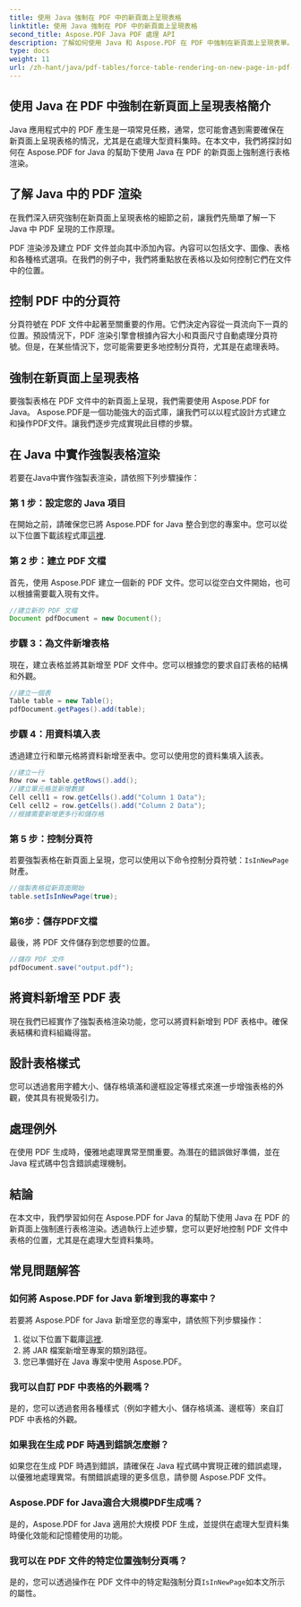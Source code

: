 ```yaml
---
title: 使用 Java 強制在 PDF 中的新頁面上呈現表格
linktitle: 使用 Java 強制在 PDF 中的新頁面上呈現表格
second_title: Aspose.PDF Java PDF 處理 API
description: 了解如何使用 Java 和 Aspose.PDF 在 PDF 中強制在新頁面上呈現表單。本逐步指南包括原始程式碼和精確 PDF 文件格式設定的專家提示。
type: docs
weight: 11
url: /zh-hant/java/pdf-tables/force-table-rendering-on-new-page-in-pdf-using-java/
---
```


## 使用 Java 在 PDF 中強制在新頁面上呈現表格簡介

Java 應用程式中的 PDF 產生是一項常見任務，通常，您可能會遇到需要確保在新頁面上呈現表格的情況，尤其是在處理大型資料集時。在本文中，我們將探討如何在 Aspose.PDF for Java 的幫助下使用 Java 在 PDF 的新頁面上強制進行表格渲染。

## 了解 Java 中的 PDF 渲染

在我們深入研究強制在新頁面上呈現表格的細節之前，讓我們先簡單了解一下 Java 中 PDF 呈現的工作原理。

PDF 渲染涉及建立 PDF 文件並向其中添加內容。內容可以包括文字、圖像、表格和各種格式選項。在我們的例子中，我們將重點放在表格以及如何控制它們在文件中的位置。

## 控制 PDF 中的分頁符

分頁符號在 PDF 文件中起著至關重要的作用。它們決定內容從一頁流向下一頁的位置。預設情況下，PDF 渲染引擎會根據內容大小和頁面尺寸自動處理分頁符號。但是，在某些情況下，您可能需要更多地控制分頁符，尤其是在處理表時。

## 強制在新頁面上呈現表格

要強製表格在 PDF 文件中的新頁面上呈現，我們需要使用 Aspose.PDF for Java。 Aspose.PDF是一個功能強大的函式庫，讓我們可以以程式設計方式建立和操作PDF文件。讓我們逐步完成實現此目標的步驟。

## 在 Java 中實作強製表格渲染

若要在Java中實作強製表渲染，請依照下列步驟操作：

### 第 1 步：設定您的 Java 項目

在開始之前，請確保您已將 Aspose.PDF for Java 整合到您的專案中。您可以從以下位置下載該程式庫[這裡](https://releases.aspose.com/pdf/java/).

### 第 2 步：建立 PDF 文檔

首先，使用 Aspose.PDF 建立一個新的 PDF 文件。您可以從空白文件開始，也可以根據需要載入現有文件。

```java
//建立新的 PDF 文檔
Document pdfDocument = new Document();
```

### 步驟 3：為文件新增表格

現在，建立表格並將其新增至 PDF 文件中。您可以根據您的要求自訂表格的結構和外觀。

```java
//建立一個表
Table table = new Table();
pdfDocument.getPages().add(table);
```

### 步驟 4：用資料填入表

透過建立行和單元格將資料新增至表中。您可以使用您的資料集填入該表。

```java
//建立一行
Row row = table.getRows().add();
//建立單元格並新增數據
Cell cell1 = row.getCells().add("Column 1 Data");
Cell cell2 = row.getCells().add("Column 2 Data");
//根據需要新增更多行和儲存格
```

### 第 5 步：控制分頁符

若要強製表格在新頁面上呈現，您可以使用以下命令控制分頁符號：`IsInNewPage`財產。

```java
//強製表格從新頁面開始
table.setIsInNewPage(true);
```

### 第6步：儲存PDF文檔

最後，將 PDF 文件儲存到您想要的位置。

```java
//儲存 PDF 文件
pdfDocument.save("output.pdf");
```

## 將資料新增至 PDF 表

現在我們已經實作了強製表格渲染功能，您可以將資料新增到 PDF 表格中。確保表結構和資料組織得當。

## 設計表格樣式

您可以透過套用字體大小、儲存格填滿和邊框設定等樣式來進一步增強表格的外觀，使其具有視覺吸引力。

## 處理例外

在使用 PDF 生成時，優雅地處理異常至關重要。為潛在的錯誤做好準備，並在 Java 程式碼中包含錯誤處理機制。

## 結論

在本文中，我們學習如何在 Aspose.PDF for Java 的幫助下使用 Java 在 PDF 的新頁面上強制進行表格渲染。透過執行上述步驟，您可以更好地控制 PDF 文件中表格的位置，尤其是在處理大型資料集時。

## 常見問題解答

### 如何將 Aspose.PDF for Java 新增到我的專案中？

若要將 Aspose.PDF for Java 新增至您的專案中，請依照下列步驟操作：
1. 從以下位置下載庫[這裡](https://releases.aspose.com/pdf/java/).
2. 將 JAR 檔案新增至專案的類別路徑。
3. 您已準備好在 Java 專案中使用 Aspose.PDF。

### 我可以自訂 PDF 中表格的外觀嗎？

是的，您可以透過套用各種樣式（例如字體大小、儲存格填滿、邊框等）來自訂 PDF 中表格的外觀。

### 如果我在生成 PDF 時遇到錯誤怎麼辦？

如果您在生成 PDF 時遇到錯誤，請確保在 Java 程式碼中實現正確的錯誤處理，以優雅地處理異常。有關錯誤處理的更多信息，請參閱 Aspose.PDF 文件。

### Aspose.PDF for Java適合大規模PDF生成嗎？

是的，Aspose.PDF for Java 適用於大規模 PDF 生成，並提供在處理大型資料集時優化效能和記憶體使用的功能。

### 我可以在 PDF 文件的特定位置強制分頁嗎？

是的，您可以透過操作在 PDF 文件中的特定點強制分頁`IsInNewPage`如本文所示的屬性。